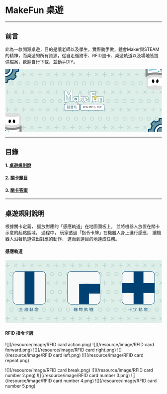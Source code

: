 # MakeFun 桌遊

---

## 前言

此為一款開源桌遊，目的是讓老師以及學生，實際動手做，體會Maker與STEAM的精神，而桌遊的所有資源，從自走循跡車、RFID圖卡、桌遊軌道以及場地皆提供檔案，歡迎自行下載，並動手DIY。

![](https://github.com/SteveLin100132/makeFun/blob/master/resource/image/makeFun%20banner.svg)

---

## 目錄

#### 1. [桌遊規則說](#rules)
#### 2. [關卡題目](#question)
#### 3. [關卡答案](#answer)

---

## 桌遊規則說明

根據關卡定義， 擺放對應的「感應軌道」在地圖圖板上， 並將機器人放置在關卡示意的起點區域， 過程中， 玩家透過「指令卡牌」在機器人身上進行感應， 讓機器人沿著軌道做出對應的動作， 進而到達目的地達成任務。

#### 感應軌道

![](https://github.com/SteveLin100132/makeFun/blob/master/resource/image/makeFun%20line.svg)

#### RFID 指令卡牌

![](/resource/image/RFID card action.png)
![](/resource/image/RFID card forward.png)
![](/resource/image/RFID card right.png)
![](/resource/image/RFID card left.png)
![](/resource/image/RFID card repeat.png)

![](/resource/image/RFID card break.png)
![](/resource/image/RFID card number 2.png)
![](/resource/image/RFID card number 3.png)
![](/resource/image/RFID card number 4.png)
![](/resource/image/RFID card number 5.png)
<br />
